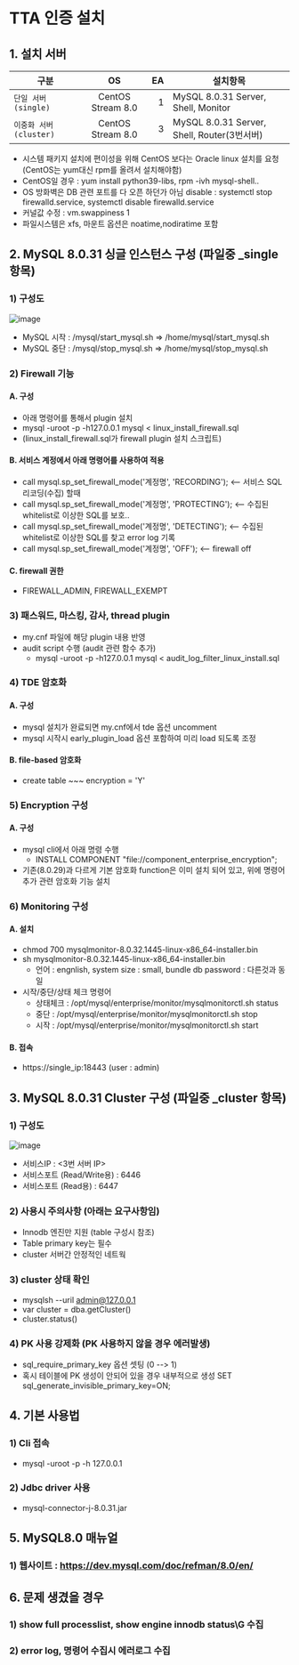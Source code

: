 # TTA 인증 설치
## 1. 설치 서버
| 구분 | OS | EA | 설치항목 |
|---|:---:|---:|---|
| `단일 서버 (single)` | CentOS Stream 8.0 | 1 | MySQL 8.0.31 Server, Shell, Monitor |
| `이중화 서버 (cluster)` | CentOS Stream 8.0 | 3 | MySQL 8.0.31 Server, Shell, Router(3번서버) |
- 시스템 패키지 설치에 편이성을 위해 CentOS 보다는 Oracle linux 설치를 요청 (CentOS는 yum대신 rpm를 올려서 설치해야함)
- CentOS일 경우 : yum install python39-libs, rpm -ivh mysql-shell..
- OS 방화벽은 DB 관련 포트를 다 오픈 하던가 아님 disable : systemctl stop firewalld.service, systemctl disable firewalld.service
- 커널값 수정 : vm.swappiness 1
- 파일시스템은 xfs, 마운트 옵션은 noatime,nodiratime 포함 


## 2. MySQL 8.0.31 싱글 인스턴스 구성 (파일중 _single 항목)
### 1) 구성도
![image](https://user-images.githubusercontent.com/8789421/210689191-4d3fc35b-cff2-44da-801a-3aec88777556.png)

   - MySQL 시작 : /mysql/start_mysql.sh  => /home/mysql/start_mysql.sh
   - MySQL 중단 : /mysql/stop_mysql.sh  => /home/mysql/stop_mysql.sh 

### 2) Firewall 기능
#### A. 구성
   - 아래 명령어를 통해서 plugin 설치 
   - mysql -uroot -p -h127.0.0.1 mysql < linux_install_firewall.sql
   - (linux_install_firewall.sql가 firewall plugin 설치 스크립트)
#### B. 서비스 계정에서 아래 명령어를 사용하여 적용
   - call mysql.sp_set_firewall_mode('계정명', 'RECORDING');    <-- 서비스 SQL 리코딩(수집) 할때
   - call mysql.sp_set_firewall_mode('계정명', 'PROTECTING');   <-- 수집된 whitelist로 이상한 SQL를 보호..
   - call mysql.sp_set_firewall_mode('계정명', 'DETECTING');    <-- 수집된 whitelist로 이상한 SQL를 찾고 error log 기록
   - call mysql.sp_set_firewall_mode('계정명', 'OFF');    <-- firewall off
#### C. firewall 권한
   - FIREWALL_ADMIN, FIREWALL_EXEMPT
   
### 3) 패스워드, 마스킹, 감사, thread plugin
   - my.cnf 파일에 해당 plugin 내용 반영
   - audit script 수행 (audit 관련 함수 추가)
     - mysql -uroot -p -h127.0.0.1 mysql < audit_log_filter_linux_install.sql

### 4) TDE 암호화
#### A. 구성
   - mysql 설치가 완료되면 my.cnf에서 tde 옵션 uncomment 
   - mysql 시작시 early_plugin_load 옵션 포함하여 미리 load 되도록 조정
#### B. file-based 암호화
   - create table ~~~ encryption = 'Y'
   
### 5) Encryption 구성
#### A. 구성
   - mysql cli에서 아래 명령 수행
     - INSTALL COMPONENT "file://component_enterprise_encryption";
   - 기존(8.0.29)과 다르게 기본 암호화 function은 이미 설치 되어 있고, 위에 명령어 추가 관련 암호화 기능 설치

### 6) Monitoring 구성
#### A. 설치
   - chmod 700 mysqlmonitor-8.0.32.1445-linux-x86_64-installer.bin
   - sh mysqlmonitor-8.0.32.1445-linux-x86_64-installer.bin
     - 언어 : engnlish, system size : small, bundle db password : 다른것과 동일
   - 시작/중단/상태 체크 명령어
     - 상태체크 : /opt/mysql/enterprise/monitor/mysqlmonitorctl.sh status
     - 중단 : /opt/mysql/enterprise/monitor/mysqlmonitorctl.sh stop
     - 시작 : /opt/mysql/enterprise/monitor/mysqlmonitorctl.sh start
#### B. 접속 
   - https://single_ip:18443  (user : admin)

## 3. MySQL 8.0.31 Cluster 구성 (파일중 _cluster 항목)
### 1) 구성도
![image](https://user-images.githubusercontent.com/8789421/216266513-7ba0c569-4e77-49af-ac62-99952cf39763.png)

   - 서비스IP : <3번 서버 IP> 
   - 서비스포트 (Read/Write용) : 6446
   - 서비스포트 (Read용) : 6447
### 2) 사용시 주의사항 (아래는 요구사항임) 
   - Innodb 엔진만 지원 (table 구성시 참조)
   - Table primary key는 필수 
   - cluster 서버간 안정적인 네트웍
### 3) cluster 상태 확인
   - mysqlsh --uril admin@127.0.0.1
   - var cluster = dba.getCluster()
   - cluster.status()
### 4) PK 사용 강제화 (PK 사용하지 않을 경우 에러발생)
   - sql_require_primary_key 옵션 셋팅 (0 --> 1)
   - 혹시 테이블에 PK 생성이 안되어 있을 경우 내부적으로 생성 SET sql_generate_invisible_primary_key=ON;

## 4. 기본 사용법
### 1) Cli 접속 
   - mysql -uroot -p -h 127.0.0.1
### 2) Jdbc driver 사용
   - mysql-connector-j-8.0.31.jar

## 5. MySQL8.0 매뉴얼
### 1) 웹사이트 : https://dev.mysql.com/doc/refman/8.0/en/
       
## 6. 문제 생겼을 경우
### 1) show full processlist, show engine innodb status\G 수집
### 2) error log, 명령어 수집시 에러로그 수집
   
